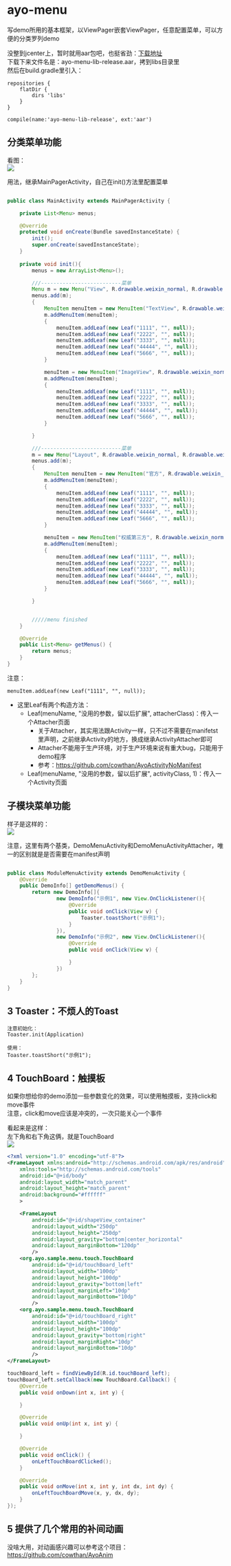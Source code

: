# ayo-menu
写demo所用的基本框架，以ViewPager嵌套ViewPager，任意配置菜单，可以方便的分类罗列demo

没整到jcenter上，暂时就用aar包吧，也挺省劲：[下载地址](https://github.com/cowthan/ayo-menu/blob/master/img/ayo-menu-lib-release.aar?raw=true)  
下载下来文件名是：ayo-menu-lib-release.aar，拷到libs目录里  
然后在build.gradle里引入：
```
repositories {
    flatDir {
        dirs 'libs'
    }
}

compile(name:'ayo-menu-lib-release', ext:'aar')
```


## 分类菜单功能

看图：  
![](./img/img_menu.png)

用法，继承MainPagerActivity，自己在init()方法里配置菜单
```java

public class MainActivity extends MainPagerActivity {

    private List<Menu> menus;

    @Override
    protected void onCreate(Bundle savedInstanceState) {
        init();
        super.onCreate(savedInstanceState);
    }
    
    private void init(){
        menus = new ArrayList<Menu>();

        ///--------------------------菜单
        Menu m = new Menu("View", R.drawable.weixin_normal, R.drawable.weixin_pressed);
        menus.add(m);
        {
            MenuItem menuItem = new MenuItem("TextView", R.drawable.weixin_normal, R.drawable.weixin_pressed);
            m.addMenuItem(menuItem);
            {
                menuItem.addLeaf(new Leaf("1111", "", null));
                menuItem.addLeaf(new Leaf("2222", "", null));
                menuItem.addLeaf(new Leaf("3333", "", null));
                menuItem.addLeaf(new Leaf("44444", "", null));
                menuItem.addLeaf(new Leaf("5666", "", null));
            }

            menuItem = new MenuItem("ImageView", R.drawable.weixin_normal, R.drawable.weixin_pressed);
            m.addMenuItem(menuItem);
            {
                menuItem.addLeaf(new Leaf("1111", "", null));
                menuItem.addLeaf(new Leaf("2222", "", null));
                menuItem.addLeaf(new Leaf("3333", "", null));
                menuItem.addLeaf(new Leaf("44444", "", null));
                menuItem.addLeaf(new Leaf("5666", "", null));
            }

        }

        ///--------------------------菜单
        m = new Menu("Layout", R.drawable.weixin_normal, R.drawable.weixin_pressed);
        menus.add(m);
        {
            MenuItem menuItem = new MenuItem("官方", R.drawable.weixin_normal, R.drawable.weixin_pressed);
            m.addMenuItem(menuItem);
            {
                menuItem.addLeaf(new Leaf("1111", "", null));
                menuItem.addLeaf(new Leaf("2222", "", null));
                menuItem.addLeaf(new Leaf("3333", "", null));
                menuItem.addLeaf(new Leaf("44444", "", null));
                menuItem.addLeaf(new Leaf("5666", "", null));
            }

            menuItem = new MenuItem("权威第三方", R.drawable.weixin_normal, R.drawable.weixin_pressed);
            m.addMenuItem(menuItem);
            {
                menuItem.addLeaf(new Leaf("1111", "", null));
                menuItem.addLeaf(new Leaf("2222", "", null));
                menuItem.addLeaf(new Leaf("3333", "", null));
                menuItem.addLeaf(new Leaf("44444", "", null));
                menuItem.addLeaf(new Leaf("5666", "", null));
            }

        }


        /////menu finished
    }

    @Override
    public List<Menu> getMenus() {
        return menus;
    }
}
```

注意：
```
menuItem.addLeaf(new Leaf("1111", "", null));
```
* 这里Leaf有两个构造方法：  
    * Leaf(menuName, "没用的参数，留以后扩展", attacherClass)：传入一个Attacher页面
        * 关于Attacher，其实用法跟Activity一样，只不过不需要在manifetst里声明，之前继承Activity的地方，换成继承ActivityAttacher即可
        * Attacher不能用于生产环境，对于生产环境来说有重大bug，只能用于demo程序
        * 参考：https://github.com/cowthan/AyoActivityNoManifest
    * Leaf(menuName, "没用的参数，留以后扩展", activityClass, 1)：传入一个Activity页面
        
        
## 子模块菜单功能

样子是这样的：  
![](./img/img_module.png)

注意，这里有两个基类，DemoMenuActivity和DemoMenuActivityAttacher，唯一的区别就是是否需要在manifest声明

```java

public class ModuleMenuActivity extends DemoMenuActivity {
    @Override
    public DemoInfo[] getDemoMenus() {
        return new DemoInfo[]{
                new DemoInfo("示例1", new View.OnClickListener(){
                    @Override
                    public void onClick(View v) {
                        Toaster.toastShort("示例1");
                    }
                }),
                new DemoInfo("示例2", new View.OnClickListener(){
                    @Override
                    public void onClick(View v) {

                    }
                })
        };
    }
}

```


## 3 Toaster：不烦人的Toast

```
注意初始化：
Toaster.init(Application)

使用：
Toaster.toastShort("示例1");
```

## 4 TouchBoard：触摸板

如果你想给你的demo添加一些参数变化的效果，可以使用触摸板，支持click和move事件  
注意，click和move应该是冲突的，一次只能关心一个事件  


看起来是这样：  
左下角和右下角这俩，就是TouchBoard  
![](./img/img_touch.gif)

```xml
<?xml version="1.0" encoding="utf-8"?>
<FrameLayout xmlns:android="http://schemas.android.com/apk/res/android"
    xmlns:tools="http://schemas.android.com/tools"
    android:id="@+id/body"
    android:layout_width="match_parent"
    android:layout_height="match_parent"
    android:background="#ffffff"
    >

    <FrameLayout
        android:id="@+id/shapeView_container"
        android:layout_width="250dp"
        android:layout_height="250dp"
        android:layout_gravity="bottom|center_horizontal"
        android:layout_marginBottom="120dp"
        />
    <org.ayo.sample.menu.touch.TouchBoard
        android:id="@+id/touchBoard_left"
        android:layout_width="100dp"
        android:layout_height="100dp"
        android:layout_gravity="bottom|left"
        android:layout_marginLeft="10dp"
        android:layout_marginBottom="10dp"
        />
    <org.ayo.sample.menu.touch.TouchBoard
        android:id="@+id/touchBoard_right"
        android:layout_width="100dp"
        android:layout_height="100dp"
        android:layout_gravity="bottom|right"
        android:layout_marginRight="10dp"
        android:layout_marginBottom="10dp"
        />
</FrameLayout>

```

```java
touchBoard_left = findViewById(R.id.touchBoard_left);
touchBoard_left.setCallback(new TouchBoard.Callback() {
    @Override
    public void onDown(int x, int y) {

    }

    @Override
    public void onUp(int x, int y) {

    }

    @Override
    public void onClick() {
        onLeftTouchBoardClicked();
    }

    @Override
    public void onMove(int x, int y, int dx, int dy) {
        onLeftTouchBoardMove(x, y, dx, dy);
    }
});
```


## 5 提供了几个常用的补间动画

没啥大用，对动画感兴趣可以参考这个项目：  
https://github.com/cowthan/AyoAnim

